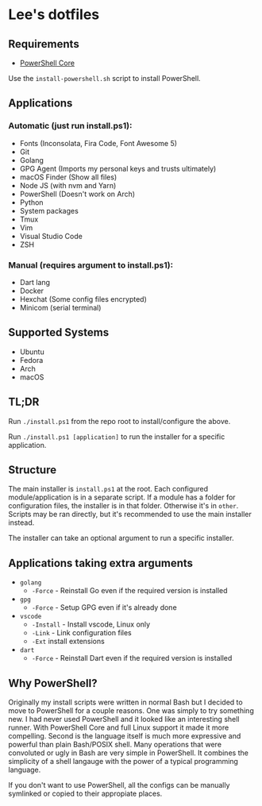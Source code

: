# Lee's dotfiles

## Requirements

- [PowerShell Core](https://github.com/PowerShell/PowerShell)

Use the `install-powershell.sh` script to install PowerShell.

## Applications

### Automatic (just run install.ps1):

- Fonts (Inconsolata, Fira Code, Font Awesome 5)
- Git
- Golang
- GPG Agent (Imports my personal keys and trusts ultimately)
- macOS Finder (Show all files)
- Node JS (with nvm and Yarn)
- PowerShell (Doesn't work on Arch)
- Python
- System packages
- Tmux
- Vim
- Visual Studio Code
- ZSH

### Manual (requires argument to install.ps1):

- Dart lang
- Docker
- Hexchat (Some config files encrypted)
- Minicom (serial terminal)

## Supported Systems

- Ubuntu
- Fedora
- Arch
- macOS

## TL;DR

Run `./install.ps1` from the repo root to install/configure the above.

Run `./install.ps1 [application]` to run the installer for a specific application.

## Structure

The main installer is `install.ps1` at the root. Each configured module/application is in a separate script.
If a module has a folder for configuration files, the installer is in that folder. Otherwise it's in
`other`. Scripts may be ran directly, but it's recommended to use the main installer instead.

The installer can take an optional argument to run a specific installer.

## Applications taking extra arguments

- `golang`
    - `-Force` - Reinstall Go even if the required version is installed
- `gpg`
    - `-Force` - Setup GPG even if it's already done
- `vscode`
    - `-Install` - Install vscode, Linux only
    - `-Link` - Link configuration files
    - `-Ext` install extensions
- `dart`
    - `-Force` - Reinstall Dart even if the required version is installed


## Why PowerShell?

Originally my install scripts were written in normal Bash but I decided to move to
PowerShell for a couple reasons. One was simply to try something new. I had never
used PowerShell and it looked like an interesting shell runner. With PowerShell Core
and full Linux support it made it more compelling. Second is the language itself
is much more expressive and powerful than plain Bash/POSIX shell. Many operations
that were convoluted or ugly in Bash are very simple in PowerShell. It combines
the simplicity of a shell langauge with the power of a typical programming language.

If you don't want to use PowerShell, all the configs can be manually symlinked or
copied to their appropiate places.
